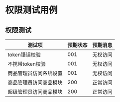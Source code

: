 # 权限测试用例

## 权限测试

| 测试项                 | 预期状态 | 预期消息 |
| ---------------------- | -------- | -------- |
| token错误校验          | 001      | 无权访问 |
| 不携带token校验         | 001      | 无权访问 |
| 商品管理员访问系统设置 | 001 | 无权访问 |
| 商品管理员访问商品模块 | 200 | 正常访问 |
| 超级管理员访问商品模块 | 200 | 正常访问 |

